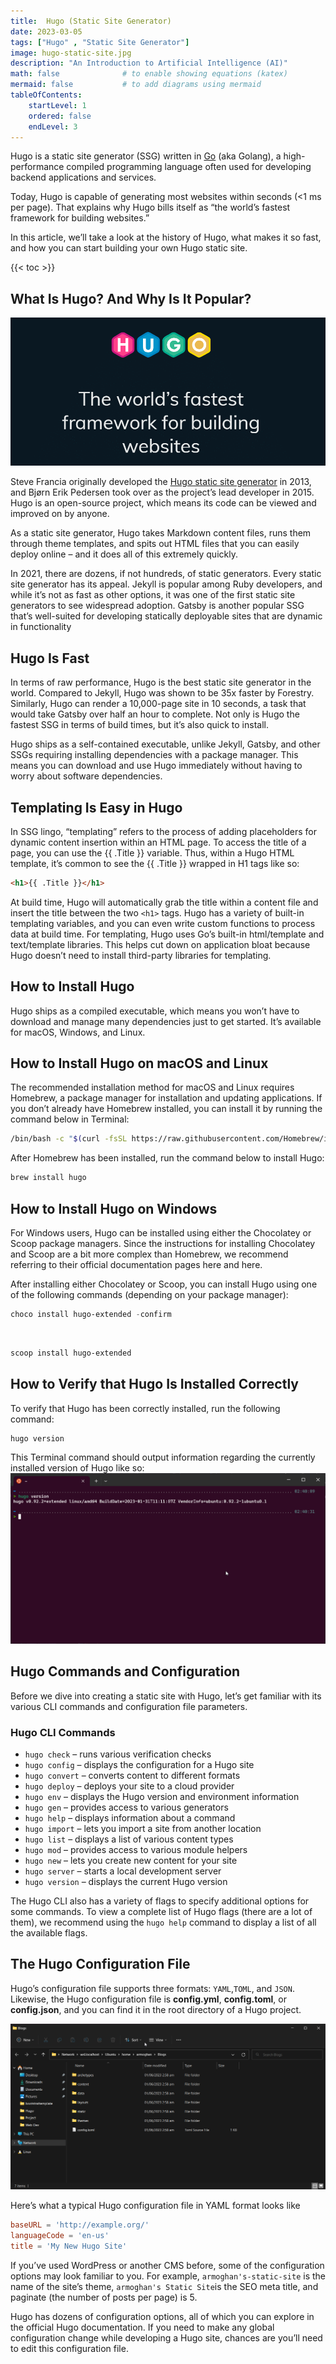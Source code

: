 ```yaml
---
title:  Hugo (Static Site Generator)
date: 2023-03-05
tags: ["Hugo" , "Static Site Generator"]
image: hugo-static-site.jpg
description: "An Introduction to Artificial Intelligence (AI)"
math: false              # to enable showing equations (katex)
mermaid: false           # to add diagrams using mermaid
tableOfContents:
    startLevel: 1
    ordered: false
    endLevel: 3
---
```


Hugo is a static site generator (SSG) written in [Go](https://kinsta.com/blog/best-programming-language-to-learn/#go) (aka Golang), a high-performance compiled programming language often used for developing backend applications and services.

Today, Hugo is capable of generating most websites within seconds (<1 ms per page). That explains why Hugo bills itself as “the world’s fastest framework for building websites.”

In this article, we’ll take a look at the history of Hugo, what makes it so fast, and how you can start building your own Hugo static site.

{{< toc >}}
<br>

## What Is Hugo? And Why Is It Popular?

![Hugo Website Homepage](hugo-homepage.png)

Steve Francia originally developed the [Hugo static site generator](https://gohugo.io/) in 2013, and Bjørn Erik Pedersen took over as the project’s lead developer in 2015. Hugo is an open-source project, which means its code can be viewed and improved on by anyone.

As a static site generator, Hugo takes Markdown content files, runs them through theme templates, and spits out HTML files that you can easily deploy online – and it does all of this extremely quickly.

In 2021, there are dozens, if not hundreds, of static generators. Every static site generator has its appeal. Jekyll is popular among Ruby developers, and while it’s not as fast as other options, it was one of the first static site generators to see widespread adoption. Gatsby is another popular SSG that’s well-suited for developing statically deployable sites that are dynamic in functionality

## Hugo Is Fast

In terms of raw performance, Hugo is the best static site generator in the world. Compared to Jekyll, Hugo was shown to be 35x faster by Forestry. Similarly, Hugo can render a 10,000-page site in 10 seconds, a task that would take Gatsby over half an hour to complete. Not only is Hugo the fastest SSG in terms of build times, but it’s also quick to install.

Hugo ships as a self-contained executable, unlike Jekyll, Gatsby, and other SSGs requiring installing dependencies with a package manager. This means you can download and use Hugo immediately without having to worry about software dependencies.

## Templating Is Easy in Hugo

In SSG lingo, “templating” refers to the process of adding placeholders for dynamic content insertion within an HTML page. To access the title of a page, you can use the {{ .Title }} variable. Thus, within a Hugo HTML template, it’s common to see the {{ .Title }} wrapped in H1 tags like so:

``` html
<h1>{{ .Title }}</h1>
```

At build time, Hugo will automatically grab the title within a content file and insert the title between the two ``<h1>`` tags. Hugo has a variety of built-in templating variables, and you can even write custom functions to process data at build time. For templating, Hugo uses Go’s built-in html/template and text/template libraries. This helps cut down on application bloat because Hugo doesn’t need to install third-party libraries for templating.

## How to Install Hugo

Hugo ships as a compiled executable, which means you won’t have to download and manage many dependencies just to get started. It’s available for macOS, Windows, and Linux.

## How to Install Hugo on macOS and Linux

The recommended installation method for macOS and Linux requires Homebrew, a package manager for installation and updating applications. If you don’t already have Homebrew installed, you can install it by running the command below in Terminal:

``` bash
/bin/bash -c "$(curl -fsSL https://raw.githubusercontent.com/Homebrew/install/HEAD/install.sh)"
```

After Homebrew has been installed, run the command below to install Hugo:

``` bash
brew install hugo
```

## How to Install Hugo on Windows

For Windows users, Hugo can be installed using either the Chocolatey or Scoop package managers. Since the instructions for installing Chocolatey and Scoop are a bit more complex than Homebrew, we recommend referring to their official documentation pages here and here.

After installing either Chocolatey or Scoop, you can install Hugo using one of the following commands (depending on your package manager):

```ps1
choco install hugo-extended -confirm
```

<br>

```ps1
scoop install hugo-extended
```

## How to Verify that Hugo Is Installed Correctly

To verify that Hugo has been correctly installed, run the following command:

```ps1
hugo version
```

This Terminal command should output information regarding the currently installed version of Hugo like so:
![hugo version](hugoversion.png)

## Hugo Commands and Configuration

Before we dive into creating a static site with Hugo, let’s get familiar with its various CLI commands and configuration file parameters.

### Hugo CLI Commands

* `hugo check` – runs various verification checks
* `hugo config` – displays the configuration for a Hugo site
* `hugo convert` – converts content to different formats
* `hugo deploy` – deploys your site to a cloud provider
* `hugo env` – displays the Hugo version and environment information
* `hugo gen` – provides access to various generators
* `hugo help` – displays information about a command
* `hugo import` – lets you import a site from another location
* `hugo list` – displays a list of various content types
* `hugo mod` – provides access to various module helpers
* `hugo new` – lets you create new content for your site
* `hugo server` – starts a local development server
* `hugo version` – displays the current Hugo version

The Hugo CLI also has a variety of flags to specify additional options for some commands. To view a complete list of Hugo flags (there are a lot of them), we recommend using the ``hugo help`` command to display a list of all the available flags.

## The Hugo Configuration File

Hugo’s configuration file supports three formats: ``YAML``,``TOML``, and ``JSON``. Likewise, the Hugo configuration file is **config.yml**, **config.toml**, or **config.json**, and you can find it in the root directory of a Hugo project.

![Hugo Directory](hugoDir.png)

Here’s what a typical Hugo configuration file in YAML format looks like

```toml
baseURL = 'http://example.org/'
languageCode = 'en-us'
title = 'My New Hugo Site'
```

If you’ve used WordPress or another CMS before, some of the configuration options may look familiar to you. For example, ``armoghan's-static-site`` is the name of the site’s theme, ``armoghan's Static Site``is the SEO meta title, and paginate (the number of posts per page) is 5.

Hugo has dozens of configuration options, all of which you can explore in the official Hugo documentation. If you need to make any global configuration change while developing a Hugo site, chances are you’ll need to edit this configuration file.
